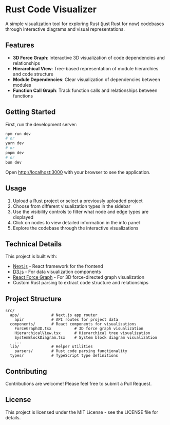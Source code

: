 # Rust Code Visualizer

A simple visualization tool for exploring Rust (just Rust for now) codebases through interactive diagrams and visual representations.

## Features

- **3D Force Graph**: Interactive 3D visualization of code dependencies and relationships
- **Hierarchical View**: Tree-based representation of module hierarchies and code structure
- **Module Dependencies**: Clear visualization of dependencies between modules
- **Function Call Graph**: Track function calls and relationships between functions

## Getting Started

First, run the development server:

```bash
npm run dev
# or
yarn dev
# or
pnpm dev
# or
bun dev
```

Open [http://localhost:3000](http://localhost:3000) with your browser to see the application.

## Usage

1. Upload a Rust project or select a previously uploaded project
2. Choose from different visualization types in the sidebar
3. Use the visibility controls to filter what node and edge types are displayed
4. Click on nodes to view detailed information in the info panel
5. Explore the codebase through the interactive visualizations

## Technical Details

This project is built with:

- [Next.js](https://nextjs.org) - React framework for the frontend
- [D3.js](https://d3js.org) - For data visualization components
- [React Force Graph](https://github.com/vasturiano/react-force-graph) - For 3D force-directed graph visualization
- Custom Rust parsing to extract code structure and relationships

## Project Structure

```
src/
  app/              # Next.js app router
    api/            # API routes for project data
  components/       # React components for visualizations
    ForceGraph3D.tsx          # 3D force graph visualization
    HierarchicalView.tsx      # Hierarchical tree visualization
    SystemBlockDiagram.tsx    # System block diagram visualization
    ...
  lib/              # Helper utilities
    parsers/        # Rust code parsing functionality
  types/            # TypeScript type definitions
```

## Contributing

Contributions are welcome! Please feel free to submit a Pull Request.

## License

This project is licensed under the MIT License - see the LICENSE file for details.
